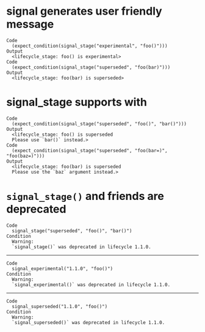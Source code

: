 # signal generates user friendly message

    Code
      (expect_condition(signal_stage("experimental", "foo()")))
    Output
      <lifecycle_stage: foo() is experimental>
    Code
      (expect_condition(signal_stage("superseded", "foo(bar)")))
    Output
      <lifecycle_stage: foo(bar) is superseded>

# signal_stage supports with

    Code
      (expect_condition(signal_stage("superseded", "foo()", "bar()")))
    Output
      <lifecycle_stage: foo() is superseded
      Please use `bar()` instead.>
    Code
      (expect_condition(signal_stage("superseded", "foo(bar=)", "foo(baz=)")))
    Output
      <lifecycle_stage: foo(bar) is superseded
      Please use the `baz` argument instead.>

# `signal_stage()` and friends are deprecated

    Code
      signal_stage("superseded", "foo()", "bar()")
    Condition
      Warning:
      `signal_stage()` was deprecated in lifecycle 1.1.0.

---

    Code
      signal_experimental("1.1.0", "foo()")
    Condition
      Warning:
      `signal_experimental()` was deprecated in lifecycle 1.1.0.

---

    Code
      signal_superseded("1.1.0", "foo()")
    Condition
      Warning:
      `signal_superseded()` was deprecated in lifecycle 1.1.0.

